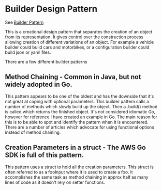 # Builder Design Pattern

See [Builder Pattern](https://en.wikipedia.org/wiki/Builder_pattern)

This is a creational design pattern that separates the creation of an object from its representation.
It gives control over the construction process allowing creation of different variations of an object.
For example a vehicle builder could build cars and motorbikes, or a configuration builder could build json or yaml files.

There are a few different builder patterns

## Method Chaining - Common in Java, but not widely adopted in Go.
This pattern appears to be one of the oldest and has the downside that it's not great at coping with optional parameters.
This builder pattern calls a number of methods which slowly build up the object. 
Then a .build() method is called which returns the finished object.
It's not considered idiomatic Go, however for reference I have created an example in Go. 
The main reason for this is to be able to spot and identify the pattern when it is encountered.
There are a number of articles which advocate for using functional options instead of method chaining.

## Creation Parameters in a struct - The AWS Go SDK is full of this pattern.
This pattern uses a struct to hold all the creation parameters.
This struct is often referred to as a fooInput where it is used to create a foo.
It accomplishes the same task as method chaining in approx half as many lines of code as it doesn't rely on setter functions.
